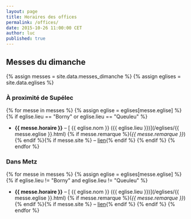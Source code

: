 ```yaml
---
layout: page
title: Horaires des offices
permalink: /offices/
date: 2015-10-26 11:00:00 CET
author: luc
published: true
---
```


## Messes du dimanche

{% assign messes = site.data.messes_dimanche %}
{% assign eglises = site.data.eglises %}

### À proximité de Supélec

{% for messe in messes %}
{% assign eglise = eglises[messe.eglise] %}
{% if eglise.lieu == "Borny" or eglise.lieu == "Queuleu" %}
- **{{ messe.horaire }}** – [<i class="fa fa-map-marker"></i> {{ eglise.nom }} ({{ eglise.lieu }})](/eglises/{{ messe.eglise }}.html) {% if messe.remarque  %}(<em>{{ messe.remarque }}</em>) {% endif %}{% if messe.site  %} – <a href="{{ messe.site }}"><i class="fa fa-link"></i> lien</a>{% endif %}
{% endif %}
{% endfor %}

### Dans Metz

{% for messe in messes %}
{% assign eglise = eglises[messe.eglise] %}
{% if eglise.lieu != "Borny" and eglise.lieu != "Queuleu" %}
- **{{ messe.horaire }}** – [<i class="fa fa-map-marker"></i> {{ eglise.nom }} ({{ eglise.lieu }})](/eglises/{{ messe.eglise }}.html) {% if messe.remarque  %}(<em>{{ messe.remarque }}</em>) {% endif %}{% if messe.site  %} – <a href="{{ messe.site }}"><i class="fa fa-link"></i> lien</a>{% endif %}
{% endif %}
{% endfor %}
